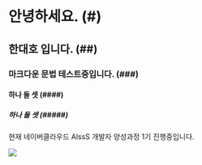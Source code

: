 # 안녕하세요. (#)
## 한대호 입니다. (##) 
### 마크다운 문법 테스트중입니다. (###)
#### 하나 둘 셋 (####)
##### 하나 둘 셋 (#####)

현재 네이버클라우드 
AlssS 개발자 양성과정 1기 진행중입니다.

<img src="https://obj-kr.thewiki.kr/data/eb84a4ec9db4ebb28420ed81b4eb9dbcec9ab0eb939c20ed948ceb9eabed8fbc2e706e67.png">

